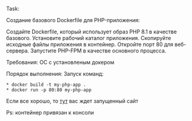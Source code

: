Task:

Создание базового Dockerfile для PHP-приложения:

Создайте Dockerfile, который использует образ PHP 8.1 в качестве базового.
Установите рабочий каталог приложения.
Скопируйте исходные файлы приложения в контейнер.
Откройте порт 80 для веб-сервера.
Запустите PHP-FPM в качестве основного процесса.

Требования:
ОС с установленым докером

Порядок выполнения: 
Запуск команд:

    * docker build -t my-php-app .
    * docker run -p 80:80 my-php-app

Если все хорошо, то [тут](http://localhost:80) вас ждет запущенный сайт

Ps: контейнер привязан к консоли